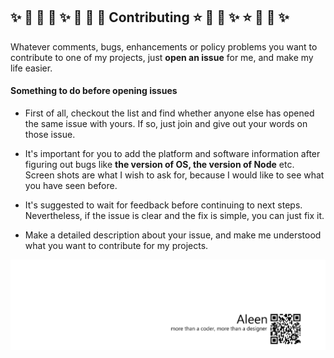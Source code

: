 ## :sparkles: :dizzy: :star2: :star2: :sparkles: :dizzy: :star2: :star2: Contributing :star: :star2: :dizzy: :sparkles:  :star: :star2: :dizzy: :sparkles:

Whatever comments, bugs, enhancements or policy problems you want to contribute to one of my projects, just **open an issue** for me, and make my life easier.

#### Something to do before opening issues

- First of all, checkout the list and find whether anyone else has opened the same issue with yours. If so, just join and give out your words on those issue.

- It's important for you to add the platform and software information after figuring out bugs like **the version of OS, the version of Node** etc. Screen shots are what I wish to ask for, because I would like to see what you have seen before.

- It's suggested to wait for feedback before continuing to next steps. Nevertheless, if the issue is clear and the fix is simple, you can just fix it.

- Make a detailed description about your issue, and make me understood what you want to contribute for my projects.



<a href="http://aleen42.github.io/" target="_blank" ><img src="./pic/tail.gif"></a>
